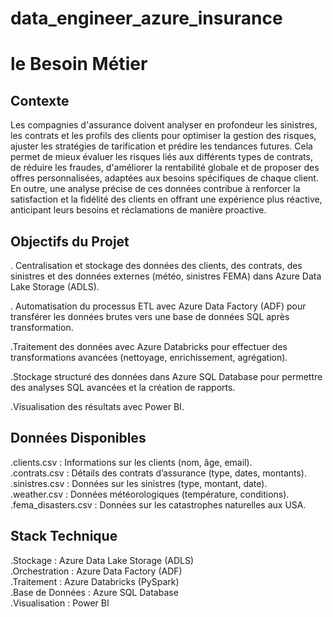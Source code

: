 # data_engineer_azure_insurance
# le Besoin Métier 
## Contexte
Les compagnies d'assurance doivent analyser en profondeur les sinistres, les contrats et les profils des clients pour optimiser la gestion des risques, ajuster les stratégies de tarification et prédire les tendances futures. Cela permet de mieux évaluer les risques liés aux différents types de contrats, de réduire les fraudes, d'améliorer la rentabilité globale et de proposer des offres personnalisées, adaptées aux besoins spécifiques de chaque client. En outre, une analyse précise de ces données contribue à renforcer la satisfaction et la fidélité des clients en offrant une expérience plus réactive, anticipant leurs besoins et réclamations de manière proactive.

 ## Objectifs du Projet
 . Centralisation et stockage des données des clients, des contrats, des sinistres et des données externes (météo, sinistres FEMA) dans Azure Data Lake Storage (ADLS).  
 
. Automatisation du processus ETL avec Azure Data Factory (ADF) pour transférer les données brutes vers une base de données SQL après transformation.  

.Traitement des données avec Azure Databricks pour effectuer des transformations avancées (nettoyage, enrichissement, agrégation).  

.Stockage structuré des données dans Azure SQL Database pour permettre des analyses SQL avancées et la création de rapports.  

.Visualisation des résultats avec Power BI.  


## Données Disponibles

.clients.csv : Informations sur les clients (nom, âge, email).  
.contrats.csv : Détails des contrats d’assurance (type, dates, montants).  
.sinistres.csv : Données sur les sinistres (type, montant, date).  
.weather.csv : Données météorologiques (température, conditions).  
.fema_disasters.csv : Données sur les catastrophes naturelles aux USA.  

## Stack Technique
.Stockage : Azure Data Lake Storage (ADLS)  
.Orchestration : Azure Data Factory (ADF)  
.Traitement : Azure Databricks (PySpark)  
.Base de Données : Azure SQL Database  
.Visualisation : Power BI  
